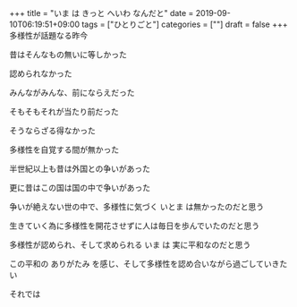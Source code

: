 +++
title = "いま は きっと へいわ なんだと"
date = 2019-09-10T06:19:51+09:00
tags = ["ひとりごと"]
categories = [""]
draft = false
+++
多様性が話題なる昨今

昔はそんなもの無いに等しかった

認められなかった

みんながみんな、前にならえだった

そもそもそれが当たり前だった

そうならざる得なかった

多様性を自覚する間が無かった

半世紀以上も昔は外国との争いがあった

更に昔はこの国は国の中で争いがあった

争いが絶えない世の中で、多様性に気づく いとま は無かったのだと思う



生きていく為に多様性を開花させずに人は毎日を歩んでいたのだと思う

多様性が認められ、そして求められる いま は 実に平和なのだと思う

この平和の ありがたみ を感じ、そして多様性を認め合いながら過ごしていきたい

それでは
